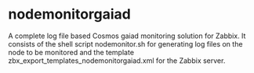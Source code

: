 # nodemonitorgaiad
A complete log file based Cosmos gaiad monitoring solution for Zabbix. It consists of the shell script nodemonitor.sh for generating log files on the node to be monitored and the template zbx_export_templates_nodemonitorgaiad.xml for the Zabbix server.
